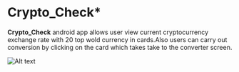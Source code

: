 # Crypto_Check*

**Crypto_Check** android app allows user view current cryptocurrency exchange rate with 20 top wold currency in cards.Also users can carry out conversion by clicking on the card which takes take to the converter screen.

![Alt text](http://res.cloudinary.com/jsmyth/image/upload/v1510520571/crypto_check_ehoovy.png "About")